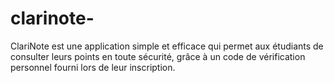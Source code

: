 # clarinote-
ClariNote est une application simple et efficace qui permet aux étudiants de consulter leurs points en toute sécurité, grâce à un code de vérification personnel fourni lors de leur inscription.

